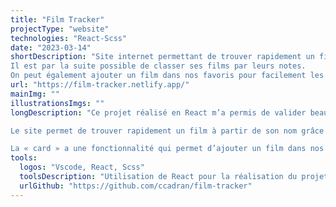 ```yaml
---
title: "Film Tracker"
projectType: "website"
technologies: "React-Scss"
date: "2023-03-14"
shortDescription: "Site internet permettant de trouver rapidement un film, de découvrir sa note, son synopsis, son genre …
Il est par la suite possible de classer ses films par leurs notes.
On peut également ajouter un film dans nos favoris pour facilement les retrouver."
url: "https://film-tracker.netlify.app/"
mainImg: ""
illustrationsImgs: ""
longDescription: "Ce projet réalisé en React m’a permis de valider beaucoup de concept du framework.

Le site permet de trouver rapidement un film à partir de son nom grâce a l’appel a une API, les résultats s’affichent ensuite dans des « card ». L’ensemble des résultats peuvent être par la suite trier de façon croissante ou décroissant par rapport à leurs notes.

La « card » a une fonctionnalité qui permet d’ajouter un film dans nos favoris, en les stockants dans le local storage."
tools:
  logos: "Vscode, React, Scss"
  toolsDescription: "Utilisation de React pour la réalisation du projet mais également de la librairie framer motion qui m’a permis de créer des animations et d’en randomiser certaines."
  urlGithub: "https://github.com/ccadran/film-tracker"
---
```

